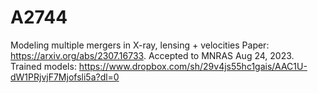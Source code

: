 # A2744
Modeling multiple mergers in X-ray, lensing + velocities
Paper: https://arxiv.org/abs/2307.16733. Accepted to MNRAS Aug 24, 2023.
Trained models: https://www.dropbox.com/sh/29v4js55hc1gais/AAC1U-dW1PRjvjF7Mjofsli5a?dl=0 
